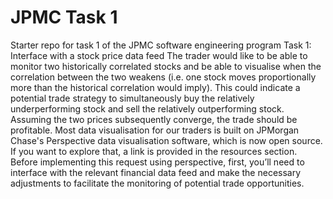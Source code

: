 # JPMC Task 1
Starter repo for task 1 of the JPMC software engineering program
Task 1: Interface with a stock price data feed
The trader would like to be able to monitor two historically correlated stocks and be able to visualise when the correlation between the two weakens (i.e. one stock moves proportionally more than the historical correlation would imply). This could indicate a potential trade strategy to simultaneously buy the relatively underperforming stock and sell the relatively outperforming stock. Assuming the two prices subsequently converge, the trade should be profitable.
Most data visualisation for our traders is built on JPMorgan Chase's Perspective data visualisation software, which is now open source. If you want to explore that, a link is provided in the resources section.
Before implementing this request using perspective, first, you’ll need to interface with the relevant financial data feed and make the necessary adjustments to facilitate the monitoring of potential trade opportunities.
